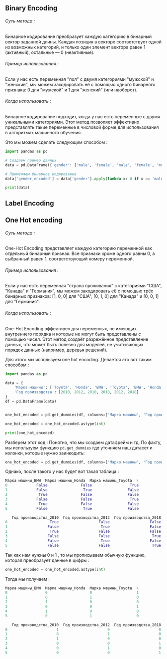 
<h2>Binary Encoding</h2>
<h6>Суть метода :</h6>
Бинарное кодирование преобразует каждую категорию в бинарный вектор заданной длины. Каждая позиция в векторе соответствует одной из возможных категорий, и только один элемент вектора равен 1 (активный), остальные — 0 (неактивные).

<h6>Пример использования :</h6>
Если у нас есть переменная "пол" с двумя категориями "мужской" и "женский", мы можем закодировать её с помощью одного бинарного признака: 0 для "мужской" и 1 для "женский" (или наоборот).

<h6>Когда использовать :</h6>
Бинарное кодирование подходит, когда у нас есть переменные с двумя уникальными категориями. Этот метод позволяет эффективно представлять такие переменные в числовой форме для использования в алгоритмах машинного обучения.

Это мы можем сделать следующим способом : 

```python 
import pandas as pd

# Создаем пример данных
data = pd.DataFrame({'gender': ['male', 'female', 'male', 'female', 'male']})

# Применяем бинарное кодирование
data['gender_encoded'] = data['gender'].apply(lambda x: 0 if x == 'male' else 1)

print(data)
```

<h2>Label Encoding</h2>










<h2>One Hot encoding</h2>
<h6>Суть метода : </h6>
One-Hot Encoding представляет каждую категорию переменной как отдельный бинарный признак. Все признаки кроме одного равны 0, а выбранный равен 1, соответствующий номеру переменной.

<h6>Пример использования :</h6>
Если у нас есть переменная "страна проживания" с категориями "США", "Канада" и "Германия", мы можем закодировать её с помощью трёх бинарных признаков: [1, 0, 0] для "США", [0, 1, 0] для "Канада" и [0, 0, 1] для "Германия".

<h6>Когда использовать :</h6>
One-Hot Encoding эффективен для переменных, не имеющих внутреннего порядка и которые не могут быть представлены с помощью чисел. Этот метод создаёт разрежённое представление данных, что может быть полезно для моделей, не учитывающих порядок данных (например, деревья решений).

Для этого мы используем one hot encoding. Делается это вот таким способом : 

```python 
import pandas as pd

data = {
    'Марка машины': ['Toyota', 'Honda', 'BMW', 'Toyota', 'BMW', 'Honda'],
    'Год производства': [2010, 2012, 2010, 2018, 2012, 2018]
}
df = pd.DataFrame(data)


one_hot_encoded = pd.get_dummies(df, columns=['Марка машины', 'Год производства'])

one_hot_encoded = one_hot_encoded.astype(int)

print(one_hot_encoded)
```

Разберем этот код : 
Понятно, что мы создаем датафрейм и тд. 
По факту, мы используем функцию `pd.get_dummies` где уточняем наш датасет и колонки, которые нужно заинкодить:

```python
one_hot_encoded = pd.get_dummies(df, columns=['Марка машины', 'Год производства'])
```

Однако, после такого у нас будет вот такая таблица : 

```python 
Марка машины_BMW  Марка машины_Honda  Марка машины_Toyota  \
0             False               False                 True   
1             False                True                False   
2              True               False                False   
3             False               False                 True   
4              True               False                False   
5             False                True                False   

   Год производства_2010  Год производства_2012  Год производства_2018  
0                   True                  False                  False  
1                  False                   True                  False  
2                   True                  False                  False  
3                  False                  False                   True  
4                  False                   True                  False  
5                  False                  False                   True  
```

Так как нам нужны 0 и 1 , то мы прописываем обычную функцию, которая преобразует данные в цифры : 

```python 
one_hot_encoded = one_hot_encoded.astype(int)
```

Тогда мы получаем : 

```python
Марка машины_BMW  Марка машины_Honda  Марка машины_Toyota  \
0                 0                   0                    1   
1                 0                   1                    0   
2                 1                   0                    0   
3                 0                   0                    1   
4                 1                   0                    0   
5                 0                   1                    0   

   Год производства_2010  Год производства_2012  Год производства_2018  
0                      1                      0                      0  
1                      0                      1                      0  
2                      1                      0                      0  
3                      0                      0                      1  
4                      0                      1                      0  
5                      0                      0                      1
